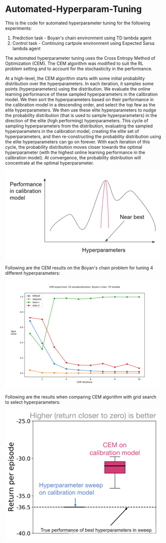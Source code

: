 # Automated-Hyperparam-Tuning

This is the code for automated hyperparameter tuning for the following experiments:
1) Prediction task - Boyan's chain environment using TD lambda agent
2) Control task - Continuing cartpole environment using Expected Sarsa lambda agent

The automated hyperparameter tuning uses the Cross Entropy Method of Optimization (CEM). The CEM algorithm was modified to suit the RL problem setting and to account for the stochasticity in the performance.

At a high-level, the CEM algorithm starts with some initial probability distribution over the hyperparameters. In each iteration, it samples some points (hyperparameters) using the distribution. We evaluate the online learning performance of these sampled hyperparameters in the calibration model. We then sort the hyperparameters based on their performance in the calibration model in a descending order, and select the top few as the elite hyperparameters. We then use these elite hyperparameters to nudge the probability distribution (that is used to sample hyperparameters) in the direction of the elite (high performing) hyperparameters. This cycle of sampling hyperparameters from the distribution, evaluating the sampled hyperparameters in the calibration model, creating the elite set of hyperparameters, and then re-constructing the probability distribution using the elite hyperparameters can go on forever. With each iteration of this cycle, the probability distribution moves closer towards the optimal hyperparameter (with the highest online learning performance in the calibration model). At convergence, the probability distribution will concentrate at the optimal hyperparameter.


<img src="https://github.com/architsakhadeo/Automated-Hyperparam-Tuning/blob/master/images/CEMperfdist.png?raw=true" width="500" class="center">

Following are the CEM results on the Boyan's chain problem for tuning 4 different hyperparameters:

<img src="https://github.com/architsakhadeo/Automated-Hyperparam-Tuning/blob/master/images/CEMindependent.png?raw=true" width="500" class="center">

Following are the results when comparing CEM algorithm with grid search to select hyperparameters:

<img src="https://github.com/architsakhadeo/Automated-Hyperparam-Tuning/blob/master/images/exp5.png?raw=true" width="500" class="center">